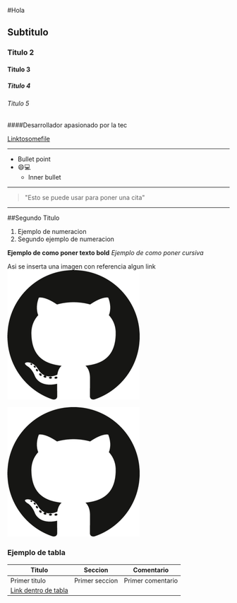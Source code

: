 #Hola 
## Subtitulo
### Titulo 2
#### Titulo 3
##### Titulo 4
###### Titulo 5

####Desarrollador apasionado por la tec

[Linktosomefile]("google.com")
 ______________________________
 - Bullet point
 - :smile::computer:
    -  Inner bullet
_______________________________

> "Esto se puede usar para poner una cita"
_______________________________
##Segundo Titulo
1. Ejemplo de numeracion
2. Segundo ejemplo de numeracion

**Ejemplo de como poner texto bold**
*Ejemplo de como poner cursiva*

Asi se inserta una imagen con referencia algun link
[![TEXTO ALTERNATIVO](Imagenes\github-logo-5F384D0265-seeklogo.com.png)]("google.com")

[![Letrero under construction](Imagenes\github-logo-5F384D0265-seeklogo.com.png)]("google.com")

 
### Ejemplo de tabla
| Titulo | Seccion | Comentario|
|--------|---------|-----------|
| Primer titulo| Primer seccion | Primer comentario|
| [Link dentro de tabla]("google.com")| 